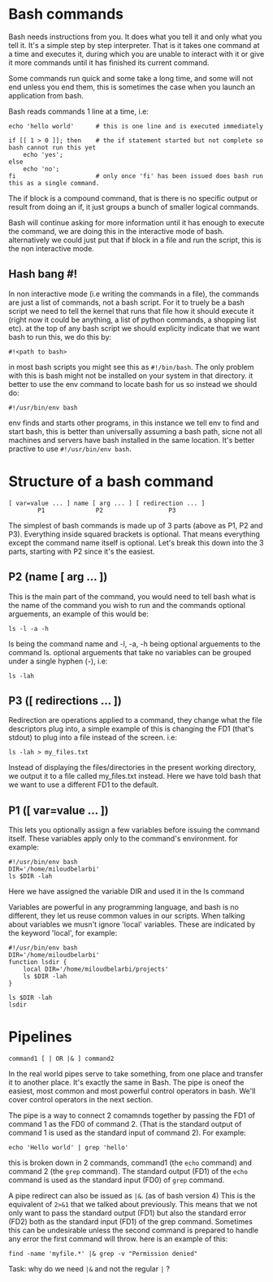 Bash commands
=============
Bash needs instructions from you. It does what you tell it and only what you tell it. It's a simple step by step interpreter. That is it takes one command at a time and executes it, during which you are unable to interact with it or give it more commands until it has finished its current command.

Some commands run quick and some take a long time, and some will not end unless you end them, this is sometimes the case when you launch an application from bash.

Bash reads commands 1 line at a time, i.e:

	echo 'hello world'  	# this is one line and is executed immediately
	
	if [[ 1 > 0 ]]; then  	# the if statement started but not complete so bash cannot run this yet
		echo 'yes';
	else
		echo 'no';
	fi						# only once 'fi' has been issued does bash run this as a single command.

The if block is a compound command, that is there is no specific output or result from doing an if, it just groups a bunch of smaller logical commands.

Bash will continue asking for more information until it has enough to execute the command, we are doing this in the interactive mode of bash. alternatively we could just put that if block in a file and run the script, this is the non interactive mode.

Hash bang #!
------------

In non interactive mode (i.e writing the commands in a file), the commands are just a list of commands, not a bash script. For it to truely be a bash script we need to tell the kernel that runs that file how it should execute it (right now it could be anything, a list of python commands, a shopping list etc). at the top of any bash script we should explicity indicate that we want bash to run this, we do this by:

	#!<path to bash>

in most bash scripts you might see this as `#!/bin/bash`. The only problem with this is bash might not be installed on your system in that directory. it better to use the env command to locate bash for us so instead we should do:

	#!/usr/bin/env bash

env finds and starts other programs, in this instance we tell env to find and start bash, this is better than universally assuming a bash path, sicne not all machines and servers have bash installed in the same location. It's better practive to use `#!/usr/bin/env bash`.


Structure of a bash command
===========================

	[ var=value ... ] name [ arg ... ] [ redirection ... ]
			P1				P2					P3
			
The simplest of bash commands is made up of 3 parts (above as P1, P2 and P3). Everything inside squared brackets is optional. That means everything except the command name itself is optional. Let's break this down into the 3 parts, starting with P2 since it's the easiest.

P2 (name [ arg ... ])
---------------------
This is the main part of the command, you would need to tell bash what is the name of the command you wish to run and the commands optional arguements, an example of this would be:

	ls -l -a -h

ls being the command name and -l, -a, -h being optional arguements to the command ls.
optional arguements that take no variables can be grouped under a single hyphen (-), i.e: 
	
	ls -lah 

P3 ([ redirections ... ])
-------------------------
Redirection are operations applied to a command, they change what the file descriptors plug into, a simple example of this is changing the FD1 (that's stdout) to plug into a file instead of the screen. i.e:

	ls -lah > my_files.txt

Instead of displaying the files/directories in the present working directory, we output it to a file called my_files.txt instead. Here we have told bash that we want to use a different FD1 to the default.


P1 ([ var=value ... ])
----------------------
This lets you optionally assign a few variables before issuing the command itself. These variables apply only to the command's environment. for example:

	#!/usr/bin/env bash	
	DIR='/home/miloudbelarbi'
	ls $DIR -lah

Here we have assigned the variable DIR and used it in the ls command

Variables are powerful in any programming language, and bash is no different, they let us reuse common values in our scripts. When talking about variables we musn't ignore 'local' variables. These are indicated by the keyword 'local', for example:

	#!/usr/bin/env bash
	DIR='/home/miloudbelarbi'
	function lsdir {
	    local DIR='/home/miloudbelarbi/projects'
	    ls $DIR -lah
	}

	ls $DIR -lah
	lsdir

Pipelines
=========
	command1 [ | OR |& ] command2


In the real world pipes serve to take something, from one place and transfer it to another place. It's exactly the same in Bash. The pipe is oneof the easiest, most common and most powerful control operators in bash. We'll cover control operators in the next section.

The pipe is a way to connect 2 comamnds together by passing the FD1 of command 1 as the FD0 of command 2. (That is the standard output of command 1 is used as the standard input of command 2). For example:

	echo 'Hello world' | grep 'hello'

this is broken down in 2 commands, command1 (the `echo` command) and command 2 (the `grep` command). The standard output (FD1) of the `echo` command is used as the standard input (FD0) of `grep` command.

A pipe redirect can also be issued as `|&`. (as of bash version 4) This is the equivalent of `2>&1`  that we talked about previously. This means that we not only want to pass the standard output (FD1) but also the standard error (FD2) both as the standard input (FD1) of the grep command. Sometimes this can be undesirable unless the second command is prepared to handle any error the first command will throw. here is an example of this:

	find -name 'myfile.*' |& grep -v "Permission denied"

Task: why do we need `|&` and not the regular `|` ?


